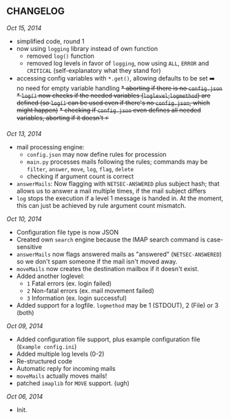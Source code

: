 CHANGELOG
---------

_Oct 15, 2014_

* simplified code, round 1
* now using `logging` library instead of own function
	* removed `log()` function
	* removed log levels in favor of `logging`, now using `ALL`, `ERROR` and `CRITICAL` (self-explanatory what they stand for)
* accessing config variables with `*.get()`, allowing defaults to be set :arrow_right: no need for empty variable handling
~~* aborting if there is no `config.json`~~
~~* `log()` now checks if the needed variables (`loglevel`,`logmethod`) are defined (so `log()` can be used even if there's no `config.json`, which might happen)~~
~~* checking if `config.json` even defines all needed variables, aborting if it doesn't :zap:~~


_Oct 13, 2014_

* mail processing engine:
	* `config.json` may now define rules for procession
	* `main.py` processes mails following the rules; commands may be `filter`, `answer`, `move`, `log`, `flag`, `delete`
	* checking if argument count is correct
* `answerMails`: Now flagging with `NETSEC-ANSWERED` plus subject hash; that allows us to answer a mail multiple times, if the mail subject differs 
* `log` stops the execution if a level 1 message is handed in. At the moment, this can just be achieved by rule argument count mismatch.


_Oct 10, 2014_

* Configuration file type is now JSON
* Created own `search` engine because the IMAP search command is case-sensitive
* `answerMails` now flags answered mails as "answered" (`NETSEC-ANSWERED`) so we don't spam someone if the mail isn't moved away.
* `moveMails` now creates the destination mailbox if it doesn't exist.
* Added another loglevel:
	* `1` Fatal errors (ex. login failed)
	* `2` Non-fatal errors (ex. mail movement failed)
	* `3` Information (ex. login successful)
* Added support for a logfile. `logmethod` may be 1 (STDOUT), 2 (File) or 3 (both)


_Oct 09, 2014_

* Added configuration file support, plus example configuration file (`Example config.ini`)
* Added multiple log levels (0-2)
* Re-structured code
* Automatic reply for incoming mails
* `moveMails` actually moves mails!
* patched `imaplib` for `MOVE` support. (ugh)




_Oct 06, 2014_

* Init.